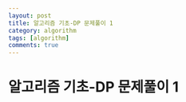 ```yaml
---
layout: post
title: 알고리즘 기초-DP 문제풀이 1
category: algorithm
tags: [algorithm]
comments: true
---
```


# 알고리즘 기초-DP 문제풀이 1
